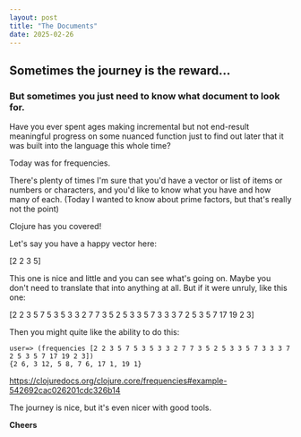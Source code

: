 ```yaml
---
layout: post
title: "The Documents"
date: 2025-02-26
---
```


## Sometimes the journey is the reward... 
### But sometimes you just need to know what document to look for.

Have you ever spent ages making incremental but not end-result meaningful progress
on some nuanced function just to find out later that it was built into
the language this whole time?

Today was for frequencies. 

There's plenty of times I'm sure that you'd have a vector or list of items
or numbers or characters, and you'd like to know what you have and how many of each.
(Today I wanted to know about prime factors, but that's really not the point)

Clojure has you covered! 

Let's say you have a happy vector here: 

[2 2 3 5]

This one is nice and little and you can see what's going on. Maybe you don't need
 to translate that into anything at all. But if it were unruly, like this one:

[2 2 3 5 7 5 3 5 3 3 2 7 7 3 5 2 5 3 3 5 7 3 3 3 7 2 5 3 5 7 17 19 2 3]

Then you might quite like the ability to do this: 

```
user=> (frequencies [2 2 3 5 7 5 3 5 3 3 2 7 7 3 5 2 5 3 3 5 7 3 3 3 7 2 5 3 5 7 17 19 2 3])
{2 6, 3 12, 5 8, 7 6, 17 1, 19 1}

```
https://clojuredocs.org/clojure.core/frequencies#example-542692cac026201cdc326b14

The journey is nice, but it's even nicer with good tools. 

**Cheers**
